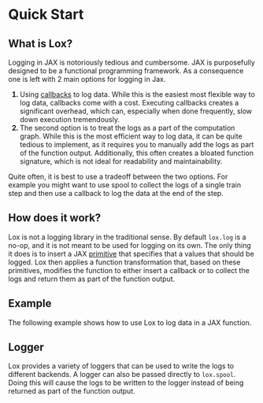 # Quick Start

## What is Lox?

Logging in JAX is notoriously tedious and cumbersome.
JAX is purposefully designed to be a functional programming framework.
As a consequence one is left with 2 main options for logging in Jax.

<style>
    ol > li::marker {
      font-weight: bold;
    }
</style>
<ol>
  <li> Using <a href="https://docs.jax.dev/en/latest/external-callbacks.html">callbacks</a> to log data. While this is the easiest most flexible way to log data, callbacks come with a cost.
  Executing callbacks creates a significant overhead, which can, especially when done frequently, slow down execution tremendously.</li>
  <li> The second option is to treat the logs as a part of the computation graph. While this is the most efficient way to log data, it can be quite tedious to implement, as it
  requires you to manually add the logs as part of the function output. Additionally, this often creates a bloated function signature, which is not ideal for readability and maintainability.</li>
</ol>

Quite often, it is best to use a tradeoff between the two options.
For example you might want to use spool to collect the logs of a single train step and then
use a callback to log the data at the end of the step.


## How does it work?

Lox is not a logging library in the traditional sense.
By default `lox.log` is a no-op, and it is not meant to be used for logging on its own.
The only thing it does is to insert a JAX [primitive](https://docs.jax.dev/en/latest/jax-primitives.html) that specifies that a values that should be logged.
Lox then applies a function transformation that, based on these primitives, modifies the
function to either insert a callback or to collect the logs and return them as part of the function output.


## Example

The following example shows how to use Lox to log data in a JAX function.


## Logger

Lox provides a variety of loggers that can be used to write the logs to different backends.
A logger can also be passed directly to `lox.spool`.
Doing this will cause the logs to be written to the logger instead of being returned as part of the function output.
